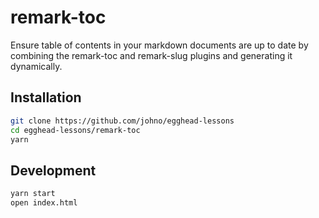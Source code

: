 # remark-toc

Ensure table of contents in your markdown documents are up to date
by combining the remark-toc and remark-slug plugins and generating
it dynamically.

## Installation

```sh
git clone https://github.com/johno/egghead-lessons
cd egghead-lessons/remark-toc
yarn
```

## Development

```sh
yarn start
open index.html
```
